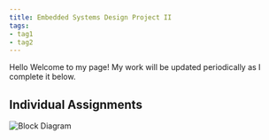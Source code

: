 ```yaml
---
title: Embedded Systems Design Project II
tags:
- tag1
- tag2
---
```


Hello Welcome to my page! My work will be updated periodically as I complete it below.

## Individual Assignments

![Block Diagram](Block_Diagram.jpg)